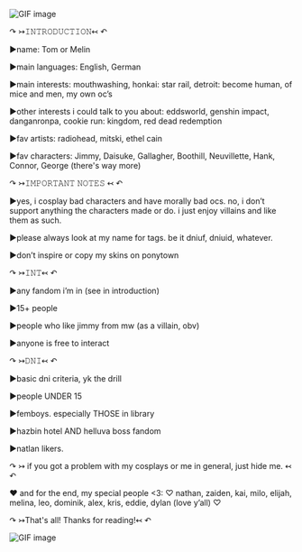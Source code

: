  ![GIF image](https://github.com/user-attachments/assets/fc939b41-136e-46ec-a4c4-4f4322032688)


↷ ↣𝙸𝙽𝚃𝚁𝙾𝙳𝚄𝙲𝚃𝙸𝙾𝙽↢ ↶

▶︎name: Tom or Melin

▶︎main languages: English, German

▶︎main interests: mouthwashing, honkai: star rail, detroit: become human, of mice and men, my own oc’s 

▶︎other interests i could talk to you about: eddsworld, genshin impact, danganronpa, cookie run: kingdom, red dead redemption 

▶︎fav artists: radiohead, mitski, ethel cain

▶︎fav characters: Jimmy, Daisuke, Gallagher, Boothill, Neuvillette, Hank, Connor, George (there's way more)


↷ ↣𝙸𝙼𝙿𝙾𝚁𝚃𝙰𝙽𝚃 𝙽𝙾𝚃𝙴𝚂 ↢ ↶

▶︎yes, i cosplay bad characters and have morally bad ocs. no, i don’t support anything the characters made or do. i just enjoy villains and like them as such.

▶︎please always look at my name for tags. be it dniuf, dniuid, whatever. 

▶︎don’t inspire or copy my skins on ponytown


↷ ↣𝙸𝙽𝚃↢ ↶

▶︎any fandom i’m in (see in introduction)

▶︎15+ people

▶︎people who like jimmy from mw (as a villain, obv)

▶︎anyone is free to interact


↷ ↣𝙳𝙽𝙸↢ ↶

▶︎basic dni criteria, yk the drill

▶︎people UNDER 15

▶︎femboys. especially THOSE in library

▶︎hazbin hotel AND helluva boss fandom

▶︎natlan likers. 


↷ ↣ if you got a problem with my cosplays or me in general, just hide me. ↢ ↶

♥︎ and for the end, my special people <3:
♡ nathan, zaiden, kai, milo, elijah, melina, leo, dominik, alex, kris, eddie, dylan (love y’all) ♡

↷ ↣That's all! Thanks for reading!↢ ↶

![GIF image](https://github.com/user-attachments/assets/ee2edc1b-a15a-47ac-aff7-7c0de43c7fb3)
